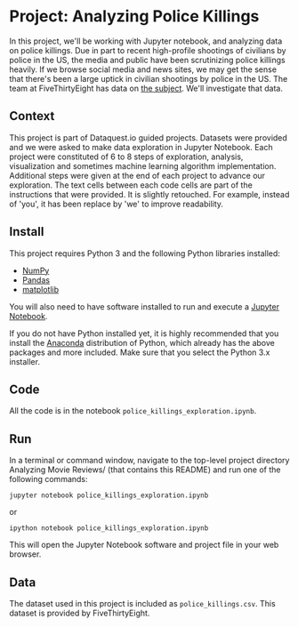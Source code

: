 # Project: Analyzing Police Killings

In this project, we'll be working with Jupyter notebook, and analyzing data on police killings. Due in part to recent high-profile shootings of civilians by police in the US, the media and public have been scrutinizing police killings heavily. If we browse social media and news sites, we may get the sense that there's been a large uptick in civilian shootings by police in the US. The team at FiveThirtyEight has data on [the subject](https://github.com/fivethirtyeight/data/tree/master/police-killings). We'll investigate that data. 

## Context 
This project is part of Dataquest.io guided projects. Datasets were provided and we were asked to make data exploration in Jupyter Notebook. Each project were constituted of 6 to 8 steps of exploration, analysis, visualization and sometimes machine learning algorithm implementation. Additional steps were given at the end of each project to advance our exploration. The text cells between each code cells are part of the instructions that were provided. It is slightly retouched. For example, instead of 'you', it has been replace by 'we' to improve readability. 

## Install
This project requires Python 3 and the following Python libraries installed:

- [NumPy](http://www.numpy.org/)
- [Pandas](http://pandas.pydata.org)
- [matplotlib](http://matplotlib.org/)

You will also need to have software installed to run and execute a [Jupyter Notebook](http://ipython.org/notebook.html).

If you do not have Python installed yet, it is highly recommended that you install the [Anaconda](http://continuum.io/downloads) distribution of Python, which already has the above packages and more included. Make sure that you select the Python 3.x installer.

## Code
All the code is in the notebook `police_killings_exploration.ipynb`.

## Run
In a terminal or command window, navigate to the top-level project directory Analyzing Movie Reviews/ (that contains this README) and run one of the following commands:

```
jupyter notebook police_killings_exploration.ipynb
```

or
```
ipython notebook police_killings_exploration.ipynb
```
This will open the Jupyter Notebook software and project file in your web browser.

## Data
The dataset used in this project is included as `police_killings.csv`. This dataset is provided by FiveThirtyEight.
